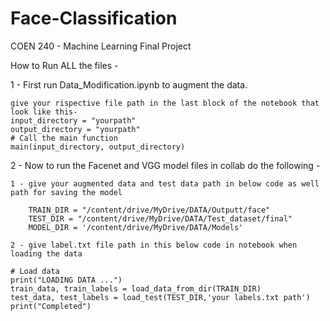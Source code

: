 # Face-Classification
COEN 240 - Machine Learning Final Project 

How to Run ALL the files - 

1 - First run Data_Modification.ipynb to augment the data.

    give your rispective file path in the last block of the notebook that look like this-
    input_directory = "yourpath"
    output_directory = "yourpath"
    # Call the main function 
    main(input_directory, output_directory)

2 - Now to run the Facenet and VGG model files in collab do the following - 

    1 - give your augmented data and test data path in below code as well path for saving the model 

        TRAIN_DIR = "/content/drive/MyDrive/DATA/Outputt/face"
        TEST_DIR = "/content/drive/MyDrive/DATA/Test_dataset/final"
        MODEL_DIR = '/content/drive/MyDrive/DATA/Models'

    2 - give label.txt file path in this below code in notebook when loading the data 

    # Load data
    print("LOADING DATA ...")
    train_data, train_labels = load_data_from_dir(TRAIN_DIR)
    test_data, test_labels = load_test(TEST_DIR,'your labels.txt path')
    print("Completed")






